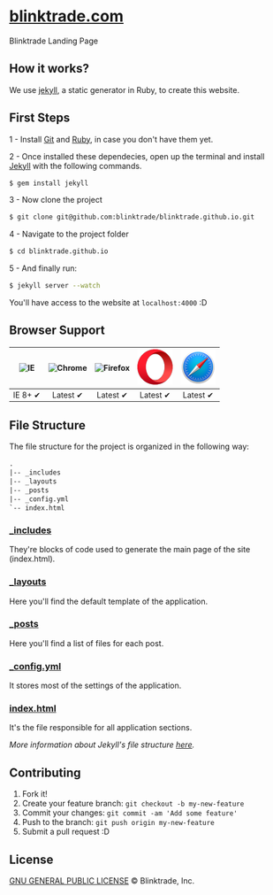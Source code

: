 [blinktrade.com](http://blinktrade.com)
=============

Blinktrade Landing Page

## How it works?

We use [jekyll](http://jekyllrb.com/), a static generator in Ruby, to create this website.

## First Steps

1 - Install [Git](http://git-scm.com/downloads) and [Ruby](https://www.ruby-lang.org/pt/downloads/), in case you don't have them yet.

2 - Once installed these dependecies, open up the terminal and install [Jekyll](http://jekyllrb.com) with the following commands.

```sh
$ gem install jekyll
```

3 - Now clone the project
```sh
$ git clone git@github.com:blinktrade/blinktrade.github.io.git
```

4 - Navigate to the project folder
```sh
$ cd blinktrade.github.io
```

5 - And finally run: 
```sh
$ jekyll server --watch
```

You'll have access to the website at `localhost:4000` :D

## Browser Support

![IE](https://raw.githubusercontent.com/alrra/browser-logos/master/internet-explorer/internet-explorer_64x64.png "Internet Explorer") | ![Chrome](https://raw.githubusercontent.com/alrra/browser-logos/master/chrome/chrome_64x64.png "Google Chrome") | ![Firefox](https://raw.githubusercontent.com/alrra/browser-logos/master/firefox/firefox_64x64.png "Firefox") | ![Opera](https://raw.githubusercontent.com/alrra/browser-logos/master/opera/opera_64x64.png "Opera") | ![Safari](https://raw.githubusercontent.com/alrra/browser-logos/master/safari/safari_64x64.png "Safari")
|:---:|:---:|:---:|:---:|:---:|
| IE 8+ ✔ | Latest ✔ | Latest ✔ | Latest ✔ | Latest ✔ |

## File Structure

The file structure for the project is organized in the following way:

```
.
|-- _includes
|-- _layouts
|-- _posts
|-- _config.yml
`-- index.html
```

### [_includes](https://github.com/blinktrade/blinktrade.github.io/_includes)

They're blocks of code used to generate the main page of the site (index.html).

### [_layouts](https://github.com/blinktrade/blinktrade.github.io/_layouts)

Here you'll find the default template of the application.

### [_posts](https://github.com/blinktrade/blinktrade.github.io/_posts)

Here you'll find a list of files for each post.

### [_config.yml](https://github.com/blinktrade/blinktrade.github.io/_config.yml)

It stores most of the settings of the application.

### [index.html](https://github.com/blinktrade/blinktrade.github.io/index.html)

It's the file responsible for all application sections.

_More information about Jekyll's file structure [here](https://github.com/mojombo/jekyll/wiki/Usage)._

## Contributing
 
1. Fork it!
2. Create your feature branch: `git checkout -b my-new-feature`
3. Commit your changes: `git commit -am 'Add some feature'`
4. Push to the branch: `git push origin my-new-feature`
5. Submit a pull request :D

## License
[GNU GENERAL PUBLIC LICENSE](https://github.com/randsonjs/blinktrade.github.io/blob/master/LICENSE) © Blinktrade, Inc.
